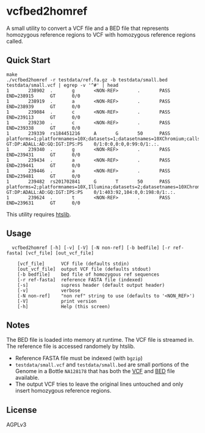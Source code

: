 vcfbed2homref
===

A small utility to convert a VCF file and a BED file that represents homozygous reference
regions to VCF with homozygous reference regions called.

Quick Start
---

```
make
./vcfbed2homref -r testdata/ref.fa.gz -b testdata/small.bed testdata/small.vcf | egrep -v '^#' | head
1       238902  .       g       <NON-REF>       .       PASS    END=238915      GT      0/0
1       238919  .       a       <NON-REF>       .       PASS    END=238939      GT      0/0
1       239084  .       c       <NON-REF>       .       PASS    END=239113      GT      0/0
1       239230  .       c       <NON-REF>       .       PASS    END=239338      GT      0/0
1       239339  rs184451216     A       G       50      PASS    platforms=1;platformnames=10X;datasets=1;datasetnames=10XChromium;callsets=1;callsetnames=10XGATKhaplo;datasetsmissingcall=HiSeqPE300x,CGnormal,IonExome,SolidPE50x50bp,SolidSE75bp;callable=CS_10XGATKhaplo_callable;difficultregion=hg19_self_chain_split_withalts_gt10k      GT:DP:ADALL:AD:GQ:IGT:IPS:PS    0/1:0:0,0:0,0:99:0/1:.:.
1       239340  .       g       <NON-REF>       .       PASS    END=239431      GT      0/0
1       239434  .       a       <NON-REF>       .       PASS    END=239441      GT      0/0
1       239446  .       a       <NON-REF>       .       PASS    END=239481      GT      0/0
1       239482  rs201702841     G       T       50      PASS    platforms=2;platformnames=10X,Illumina;datasets=2;datasetnames=10XChromium,HiSeqPE300x;callsets=3;callsetnames=10XGATKhaplo,HiSeqPE300xGATK,HiSeqPE300xfreebayes;datasetsmissingcall=CGnormal,IonExome,SolidPE50x50bp,SolidSE75bp;callable=CS_10XGATKhaplo_callable;filt=CS_HiSeqPE300xGATK_filt,CS_HiSeqPE300xfreebayes_filt;difficultregion=hg19_self_chain_split_withalts_gt10k      GT:DP:ADALL:AD:GQ:IGT:IPS:PS    0/1:403:92,104:0,0:198:0/1:.:.
1       239624  .       t       <NON-REF>       .       PASS    END=239631      GT      0/0
```

This utility requires [htslib](https://github.com/samtools/htslib).

Usage
---

```
  vcfbed2homref [-h] [-v] [-V] [-N non-ref] [-b bedfile] [-r ref-fasta] [vcf_file] [out_vcf_file]

    [vcf_file]      VCF file (defaults stdin)
    [out_vcf_file]  output VCF file (defaults stdout)
    [-b bedfile]    bed file of homozygous ref sequences
    [-r ref-fasta]  reference FASTA file (indexed)
    [-s]            supress header (default output header)
    [-v]            verbose
    [-N non-ref]    "non ref" string to use (defaults to '<NON_REF>')
    [-V]            print version
    [-h]            Help (this screen)
```

Notes
---

The BED file is loaded into memory at runtime.
The VCF file is streamed in.
The reference file is accessed randomely by htslib.

* Reference FASTA file must be indexed (with `bgzip`)
* `testdata/small.vcf` and `testdata/small.bed` are small portions of the Genome in a Bottle `NA128178` that has both the [VCF](ftp://ftp-trace.ncbi.nlm.nih.gov/giab/ftp/release/NA12878_HG001/latest/GRCh37/HG001_GRCh37_GIAB_highconf_CG-IllFB-IllGATKHC-Ion-10X-SOLID_CHROM1-X_v.3.3.2_highconf_PGandRTGphasetransfer.vcf.gz) and [BED](ftp://ftp-trace.ncbi.nlm.nih.gov/giab/ftp/release/NA12878_HG001/latest/GRCh37/HG001_GRCh37_GIAB_highconf_CG-IllFB-IllGATKHC-Ion-10X-SOLID_CHROM1-X_v.3.3.2_highconf_nosomaticdel.bed) file available.
* The output VCF tries to leave the original lines untouched and only insert homozygous reference regions.

License
---

AGPLv3
